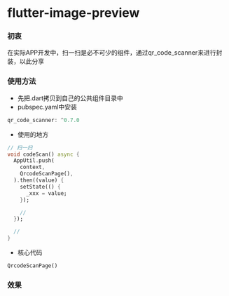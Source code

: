 # flutter-image-preview
### 初衷
在实际APP开发中，扫一扫是必不可少的组件，通过qr_code_scanner来进行封装，以此分享

### 使用方法
* 先把.dart拷贝到自己的公共组件目录中
* pubspec.yaml中安装
```java
qr_code_scanner: ^0.7.0
```

* 使用的地方
```dart
// 扫一扫
void codeScan() async {
  AppUtil.push(
    context,
    QrcodeScanPage(),
  ).then((value) {
    setState(() {
      _xxx = value;
    });

    //
  });

  //
}
```

* 核心代码
```dart
QrcodeScanPage()
```

### 效果




